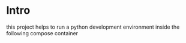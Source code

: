 # Intro
this project helps to run a python development environment inside the following compose container